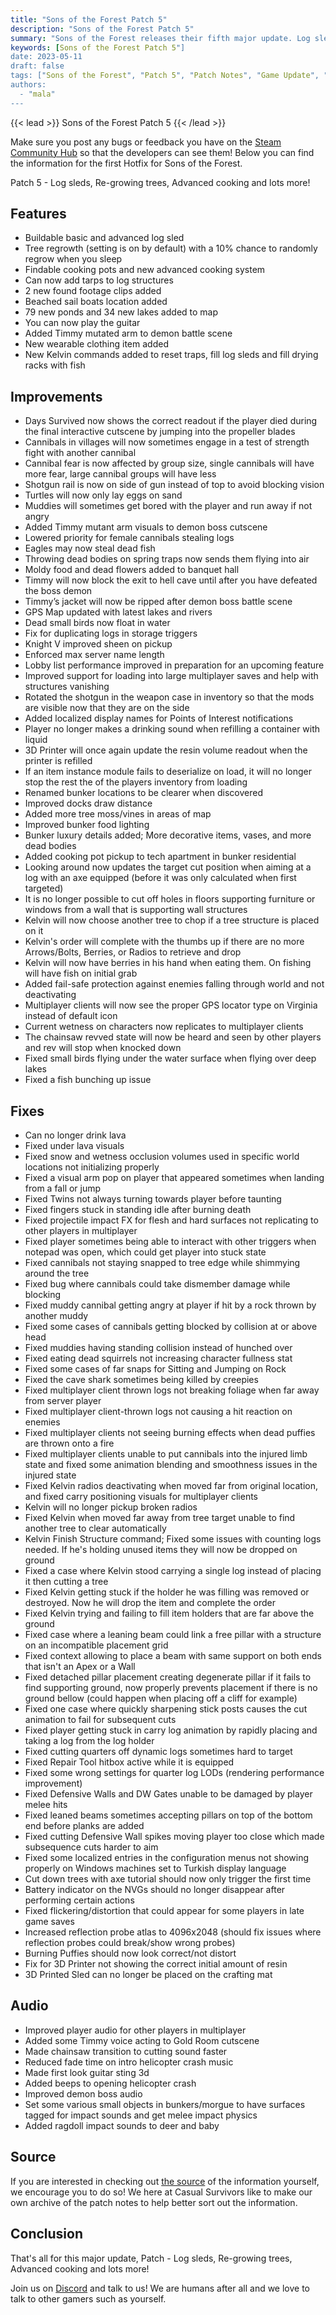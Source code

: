 ```yaml
---
title: "Sons of the Forest Patch 5"
description: "Sons of the Forest Patch 5"
summary: "Sons of the Forest releases their fifth major update. Log sleds, Re-growing trees, Advanced cooking and lots more!"
keywords: [Sons of the Forest Patch 5"]
date: 2023-05-11
draft: false
tags: ["Sons of the Forest", "Patch 5", "Patch Notes", "Game Update", "New Content"]
authors:
  - "mala"
---
```


{{< lead >}}
Sons of the Forest Patch 5
{{< /lead >}}

Make sure you post any bugs or feedback you have on the [Steam Community Hub](https://steamcommunity.com/app/1326470/discussions/) so that the developers can see them!
Below you can find the information for the first Hotfix for Sons of the Forest.

Patch 5 - Log sleds, Re-growing trees, Advanced cooking and lots more!

## Features
 - Buildable basic and advanced log sled
 - Tree regrowth (setting is on by default) with a 10% chance to randomly regrow when you sleep
 - Findable cooking pots and new advanced cooking system
 - Can now add tarps to log structures
 - 2 new found footage clips added
 - Beached sail boats location added
 - 79 new ponds and 34 new lakes added to map
 - You can now play the guitar
 - Added Timmy mutated arm to demon battle scene
 - New wearable clothing item added
 - New Kelvin commands added to reset traps, fill log sleds and fill drying racks with fish

## Improvements
 - Days Survived now shows the correct readout if the player died during the final interactive cutscene by jumping into the propeller blades
 - Cannibals in villages will now sometimes engage in a test of strength fight with another cannibal
 - Cannibal fear is now affected by group size, single cannibals will have more fear, large cannibal groups will have less
 - Shotgun rail is now on side of gun instead of top to avoid blocking vision
 - Turtles will now only lay eggs on sand
 - Muddies will sometimes get bored with the player and run away if not angry
 - Added Timmy mutant arm visuals to demon boss cutscene
 - Lowered priority for female cannibals stealing logs
 - Eagles may now steal dead fish
 - Throwing dead bodies on spring traps now sends them flying into air
 - Moldy food and dead flowers added to banquet hall
 - Timmy will now block the exit to hell cave until after you have defeated the boss demon
 - Timmy’s jacket will now be ripped after demon boss battle scene
 - GPS Map updated with latest lakes and rivers
 - Dead small birds now float in water
 - Fix for duplicating logs in storage triggers
 - Knight V improved sheen on pickup
 - Enforced max server name length
 - Lobby list performance improved in preparation for an upcoming feature
 - Improved support for loading into large multiplayer saves and help with structures vanishing
 - Rotated the shotgun in the weapon case in inventory so that the mods are visible now that they are on the side
 - Added localized display names for Points of Interest notifications
 - Player no longer makes a drinking sound when refilling a container with liquid
 - 3D Printer will once again update the resin volume readout when the printer is refilled
 - If an item instance module fails to deserialize on load, it will no longer stop the rest the of the players inventory from loading
 - Renamed bunker locations to be clearer when discovered
 - Improved docks draw distance
 - Added more tree moss/vines in areas of map
 - Improved bunker food lighting
 - Bunker luxury details added; More decorative items, vases, and more dead bodies
 - Added cooking pot pickup to tech apartment in bunker residential
 - Looking around now updates the target cut position when aiming at a log with an axe equipped (before it was only calculated when first targeted)
 - It is no longer possible to cut off holes in floors supporting furniture or windows from a wall that is supporting wall structures
 - Kelvin will now choose another tree to chop if a tree structure is placed on it
 - Kelvin's order will complete with the thumbs up if there are no more Arrows/Bolts, Berries, or Radios to retrieve and drop
 - Kelvin will now have berries in his hand when eating them. On fishing will have fish on initial grab
 - Added fail-safe protection against enemies falling through world and not deactivating
 - Multiplayer clients will now see the proper GPS locator type on Virginia instead of default icon
 - Current wetness on characters now replicates to multiplayer clients
 - The chainsaw revved state will now be heard and seen by other players and rev will stop when knocked down
 - Fixed small birds flying under the water surface when flying over deep lakes
 - Fixed a fish bunching up issue

## Fixes
 - Can no longer drink lava
 - Fixed under lava visuals
 - Fixed snow and wetness occlusion volumes used in specific world locations not initializing properly
 - Fixed a visual arm pop on player that appeared sometimes when landing from a fall or jump
 - Fixed Twins not always turning towards player before taunting
 - Fixed fingers stuck in standing idle after burning death
 - Fixed projectile impact FX for flesh and hard surfaces not replicating to other players in multiplayer
 - Fixed player sometimes being able to interact with other triggers when notepad was open, which could get player into stuck state
 - Fixed cannibals not staying snapped to tree edge while shimmying around the tree
 - Fixed bug where cannibals could take dismember damage while blocking
 - Fixed muddy cannibal getting angry at player if hit by a rock thrown by another muddy
 - Fixed some cases of cannibals getting blocked by collision at or above head
 - Fixed muddies having standing collision instead of hunched over
 - Fixed eating dead squirrels not increasing character fullness stat
 - Fixed some cases of far snaps for Sitting and Jumping on Rock
 - Fixed the cave shark sometimes being killed by creepies
 - Fixed multiplayer client thrown logs not breaking foliage when far away from server player
 - Fixed multiplayer client-thrown logs not causing a hit reaction on enemies
 - Fixed multiplayer clients not seeing burning effects when dead puffies are thrown onto a fire
 - Fixed multiplayer clients unable to put cannibals into the injured limb state and fixed some animation blending and smoothness issues in the injured state
 - Fixed Kelvin radios deactivating when moved far from original location, and fixed carry positioning visuals for multiplayer clients
 - Kelvin will no longer pickup broken radios
 - Fixed Kelvin when moved far away from tree target unable to find another tree to clear automatically
 - Kelvin Finish Structure command; Fixed some issues with counting logs needed. If he's holding unused items they will now be dropped on ground
 - Fixed a case where Kelvin stood carrying a single log instead of placing it then cutting a tree
 - Fixed Kelvin getting stuck if the holder he was filling was removed or destroyed. Now he will drop the item and complete the order
 - Fixed Kelvin trying and failing to fill item holders that are far above the ground
 - Fixed case where a leaning beam could link a free pillar with a structure on an incompatible placement grid
 - Fixed context allowing to place a beam with same support on both ends that isn't an Apex or a Wall
 - Fixed detached pillar placement creating degenerate pillar if it fails to find supporting ground, now properly prevents placement if there is no ground bellow (could happen when placing off a cliff for example)
 - Fixed one case where quickly sharpening stick posts causes the cut animation to fail for subsequent cuts
 - Fixed player getting stuck in carry log animation by rapidly placing and taking a log from the log holder
 - Fixed cutting quarters off dynamic logs sometimes hard to target
 - Fixed Repair Tool hitbox active while it is equipped
 - Fixed some wrong settings for quarter log LODs (rendering performance improvement)
 - Fixed Defensive Walls and DW Gates unable to be damaged by player melee hits
 - Fixed leaned beams sometimes accepting pillars on top of the bottom end before planks are added
 - Fixed cutting Defensive Wall spikes moving player too close which made subsequence cuts harder to aim
 - Fixed some localized entries in the configuration menus not showing properly on Windows machines set to Turkish display language
 - Cut down trees with axe tutorial should now only trigger the first time
 - Battery indicator on the NVGs should no longer disappear after performing certain actions
 - Fixed flickering/distortion that could appear for some players in late game saves
 - Increased reflection probe atlas to 4096x2048 (should fix issues where reflection probes could break/show wrong probes)
 - Burning Puffies should now look correct/not distort
 - Fix for 3D Printer not showing the correct initial amount of resin
 - 3D Printed Sled can no longer be placed on the crafting mat

## Audio
 - Improved player audio for other players in multiplayer
 - Added some Timmy voice acting to Gold Room cutscene
 - Made chainsaw transition to cutting sound faster
 - Reduced fade time on intro helicopter crash music
 - Made first look guitar sting 3d
 - Added beeps to opening helicopter crash
 - Improved demon boss audio
 - Set some various small objects in bunkers/morgue to have surfaces tagged for impact sounds and get melee impact physics
 - Added ragdoll impact sounds to deer and baby

## Source
If you are interested in checking out [the source](https://store.steampowered.com/news/app/1326470/view/5615470163364373632) of the information yourself, we encourage you to do so!
We here at Casual Survivors like to make our own archive of the patch notes to help better sort out the information.

## Conclusion
That's all for this major update, Patch - Log sleds, Re-growing trees, Advanced cooking and lots more!

Join us on [Discord](https://discord.gg/ZXp93XsKnN) and talk to us! We are humans after all and we love to talk to other gamers such as yourself. 
